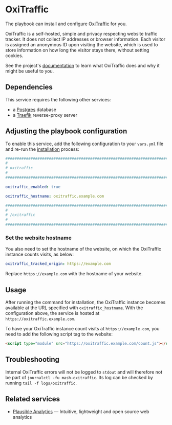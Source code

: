 <!--
SPDX-FileCopyrightText: 2023 Julian-Samuel Gebühr
SPDX-FileCopyrightText: 2024 Slavi Pantaleev
SPDX-FileCopyrightText: 2025 Suguru Hirahara

SPDX-License-Identifier: AGPL-3.0-or-later
-->

# OxiTraffic

The playbook can install and configure [OxiTraffic](https://codeberg.org/mo8it/oxitraffic) for you.

OxiTraffic is a self-hosted, simple and privacy respecting website traffic tracker. It does not collect IP addresses or browser information. Each visitor is assigned an anonymous ID upon visiting the website, which is used to store information on how long the visitor stays there, without setting cookies.

See the project's [documentation](https://codeberg.org/mo8it/oxitraffic/src/branch/main/README.md) to learn what OxiTraffic does and why it might be useful to you.

## Dependencies

This service requires the following other services:

- a [Postgres](postgres.md) database
- a [Traefik](traefik.md) reverse-proxy server

## Adjusting the playbook configuration

To enable this service, add the following configuration to your `vars.yml` file and re-run the [installation](../installing.md) process:

```yaml
########################################################################
#                                                                      #
# oxitraffic                                                           #
#                                                                      #
########################################################################

oxitraffic_enabled: true

oxitraffic_hostname: oxitraffic.example.com

########################################################################
#                                                                      #
# /oxitraffic                                                          #
#                                                                      #
########################################################################
```

### Set the website hostname

You also need to set the hostname of the website, on which the OxiTraffic instance counts visits, as below:

```yaml
oxitraffic_tracked_origin: https://example.com
```

Replace `https://example.com` with the hostname of your website.

## Usage

After running the command for installation, the OxiTraffic instance becomes available at the URL specified with `oxitraffic_hostname`. With the configuration above, the service is hosted at `https://oxitraffic.example.com`.

To have your OxiTraffic instance count visits at `https://example.com`, you need to add the following script tag to the website:

```html
<script type="module" src="https://oxitraffic.example.com/count.js"></script>
```

## Troubleshooting

Internal OxiTraffic errors will not be logged to `stdout` and will therefore not be part of `journalctl -fu mash-oxitraffic`. Its log can be checked by running `tail -f logs/oxitraffic`.

## Related services

- [Plausible Analytics](plausible.md) — Intuitive, lightweight and open source web analytics
